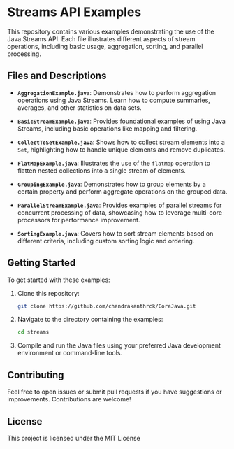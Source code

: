 # Streams API Examples

This repository contains various examples demonstrating the use of the Java Streams API. Each file illustrates different aspects of stream operations, including basic usage, aggregation, sorting, and parallel processing.

## Files and Descriptions

- **`AggregationExample.java`**: Demonstrates how to perform aggregation operations using Java Streams. Learn how to compute summaries, averages, and other statistics on data sets.

- **`BasicStreamExample.java`**: Provides foundational examples of using Java Streams, including basic operations like mapping and filtering.

- **`CollectToSetExample.java`**: Shows how to collect stream elements into a `Set`, highlighting how to handle unique elements and remove duplicates.

- **`FlatMapExample.java`**: Illustrates the use of the `flatMap` operation to flatten nested collections into a single stream of elements.

- **`GroupingExample.java`**: Demonstrates how to group elements by a certain property and perform aggregate operations on the grouped data.

- **`ParallelStreamExample.java`**: Provides examples of parallel streams for concurrent processing of data, showcasing how to leverage multi-core processors for performance improvement.

- **`SortingExample.java`**: Covers how to sort stream elements based on different criteria, including custom sorting logic and ordering.

## Getting Started

To get started with these examples:

1. Clone this repository:
    ```bash
    git clone https://github.com/chandrakanthrck/CoreJava.git
    ```

2. Navigate to the directory containing the examples:
    ```bash
    cd streams
    ```

3. Compile and run the Java files using your preferred Java development environment or command-line tools.

## Contributing

Feel free to open issues or submit pull requests if you have suggestions or improvements. Contributions are welcome!

## License

This project is licensed under the MIT License
